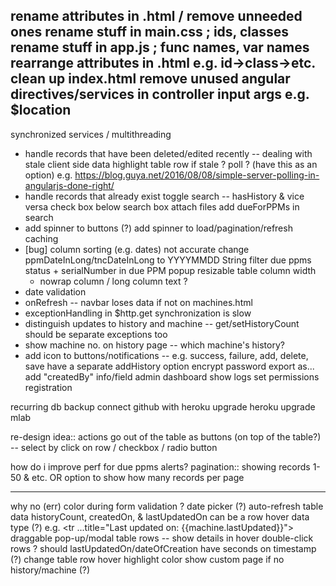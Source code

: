 rename attributes in .html / remove unneeded ones
rename stuff in main.css ; ids, classes
rename stuff in app.js ; func names, var names
rearrange attributes in .html e.g. id->class->etc.
clean up index.html
remove unused angular directives/services in controller input args e.g. $location
-------------------------------------------

synchronized services / multithreading
- handle records that have been deleted/edited recently -- dealing with stale client side data
    highlight table row if stale ?
    poll ? (have this as an option) e.g. https://blog.guya.net/2016/08/08/simple-server-polling-in-angularjs-done-right/
- handle records that already exist
toggle search -- hasHistory & vice versa
    check box below search box
attach files
add dueForPPMs in search
- add spinner to buttons (?)
    add spinner to load/pagination/refresh
caching
- [bug] column sorting (e.g. dates) not accurate
    change ppmDateInLong/tncDateInLong to YYYYMMDD String
filter due ppms status + serialNumber in due PPM popup
resizable table column width
    - nowrap column / long column text ?
- date validation
- onRefresh -- navbar loses data if not on machines.html
- exceptionHandling in $http.get
synchronization is slow
- distinguish updates to history and machine -- get/setHistoryCount should be
    separate exceptions too
- show machine no. on history page -- which machine's history?
- add icon to buttons/notifications -- e.g. success, failure, add, delete, save
have a separate addHistory option
encrypt password
export as...
add "createdBy" info/field
admin dashboard
    show logs
    set permissions
registration

recurring db backup
connect github with heroku
upgrade heroku
upgrade mlab

re-design idea:: actions go out of the table as buttons (on top of the table?) -- select by click on row / checkbox / radio button

how do i improve perf for due ppms alerts?
pagination:: showing records 1-50 & etc.
    OR option to show how many records per page

-------------------------------------------
why no (err) color during form validation ?
date picker (?)
auto-refresh table data
historyCount, createdOn, & lastUpdatedOn can be a row hover data type (?)
    e.g. <tr ...title="Last updated on: {{machine.lastUpdated}}">
draggable pop-up/modal
table rows -- show details in hover
double-click rows ?
should lastUpdatedOn/dateOfCreation have seconds on timestamp (?)
change table row hover highlight color
show custom <blank> page if no history/machine (?)
